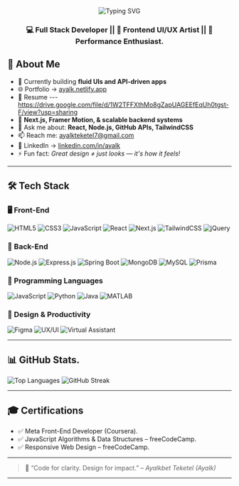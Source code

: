 
<p align="center">
  <img src="https://readme-typing-svg.demolab.com?font=Fira+Code&size=24&pause=1000&color=FF6F61&width=550&lines=Hi+%F0%9F%91%8B%2C+I'm+Ayalkbet+%28Ayalk%29.;A+Passionate+Full+Stack+Developer.;Creative+Frontend+UI%2FUX+Engineer.;Always+building+fluid+apps+%26+smooth+UX!" alt="Typing SVG" />
</p>

<h3 align="center">💻 Full Stack Developer || 🎨 Frontend UI/UX Artist || 🚀 Performance Enthusiast.</h3>



## 💫 About Me

- 🔭 Currently building **fluid UIs and API-driven apps**
- 🌐 Portfolio → [ayalk.netlify.app](https://ayalk.netlify.app/)
- 🔗 Resume ---https://drive.google.com/file/d/1W2TFFXthMo8gZapUAGEEfEqUh0tgst-F/view?usp=sharing
- 🌱  **Next.js, Framer Motion, & scalable backend systems**
- 💬 Ask me about: **React, Node.js, GitHub APIs, TailwindCSS**
- 📫 Reach me: [ayalkteketel7@gmail.com](mailto:ayalkteketel7@gmail.com)
- 🔗 LinkedIn → [linkedin.com/in/ayalk](https://www.linkedin.com/in/ayalk/)
- ⚡ Fun fact: *Great design ≠ just looks — it's how it feels!*

---

## 🛠 Tech Stack

### 🖥️ Front-End
![HTML5](https://img.shields.io/badge/HTML5-E34F26?style=flat&logo=html5&logoColor=white)
![CSS3](https://img.shields.io/badge/CSS3-1572B6?style=flat&logo=css3&logoColor=white)
![JavaScript](https://img.shields.io/badge/JavaScript-F7DF1E?style=flat&logo=javascript&logoColor=black)
![React](https://img.shields.io/badge/React-20232A?style=flat&logo=react&logoColor=61DAFB)
![Next.js](https://img.shields.io/badge/Next.js-000?style=flat&logo=next.js)
![TailwindCSS](https://img.shields.io/badge/TailwindCSS-38B2AC?style=flat&logo=tailwind-css)
![jQuery](https://img.shields.io/badge/jQuery-0769AD?style=flat&logo=jquery&logoColor=white)

### 🔧 Back-End
![Node.js](https://img.shields.io/badge/Node.js-339933?style=flat&logo=node.js&logoColor=white)
![Express.js](https://img.shields.io/badge/Express.js-000?style=flat&logo=express&logoColor=white)
![Spring Boot](https://img.shields.io/badge/Spring_Boot-6DB33F?style=flat&logo=spring-boot&logoColor=white)
![MongoDB](https://img.shields.io/badge/MongoDB-4EA94B?style=flat&logo=mongodb)
![MySQL](https://img.shields.io/badge/MySQL-00758F?style=flat&logo=mysql)
![Prisma](https://img.shields.io/badge/Prisma-2D3748?style=flat&logo=prisma&logoColor=white)

### 🧠 Programming Languages
![JavaScript](https://img.shields.io/badge/JavaScript-F7DF1E?style=flat&logo=javascript&logoColor=black)
![Python](https://img.shields.io/badge/Python-3776AB?style=flat&logo=python&logoColor=white)
![Java](https://img.shields.io/badge/Java-ED8B00?style=flat&logo=java&logoColor=white)
![MATLAB](https://img.shields.io/badge/MATLAB-0076A8?style=flat&logo=MathWorks&logoColor=white)

### 🎨 Design & Productivity
![Figma](https://img.shields.io/badge/Figma-F24E1E?style=flat&logo=figma&logoColor=white)
![UX/UI](https://img.shields.io/badge/UI%2FUX-ff69b4?style=flat&logo=adobe&logoColor=white)
![Virtual Assistant](https://img.shields.io/badge/Virtual%20Assistant-blueviolet?style=flat)


---


## 📊 GitHub Stats.

![Top Languages](https://github-readme-stats.vercel.app/api/top-langs/?username=mr-Ayalk&layout=compact&theme=tokyonight)
![GitHub Streak](https://streak-stats.demolab.com?user=mr-Ayalk&theme=tokyonight&border_radius=10)



---
## 🎓 Certifications

- ✅ Meta Front-End Developer (Coursera).
- ✅ JavaScript Algorithms & Data Structures – freeCodeCamp.
- ✅ Responsive Web Design – freeCodeCamp.

---

> 💬 “Code for clarity. Design for impact.” – *Ayalkbet Teketel (Ayalk)*

---

